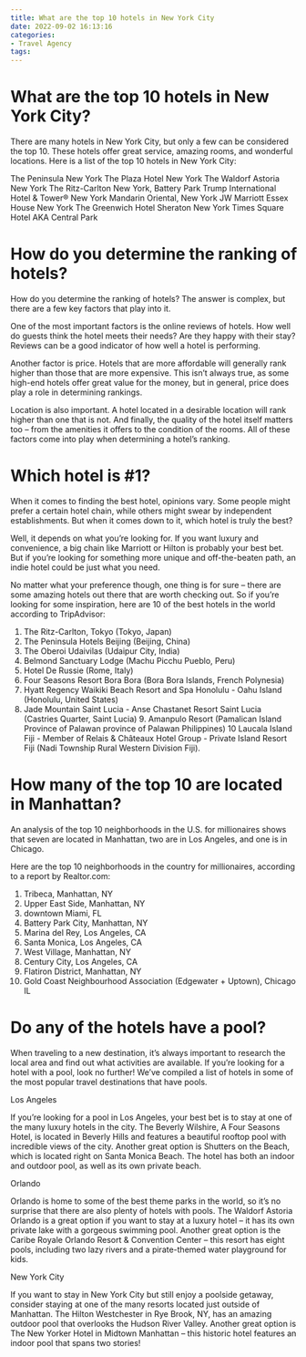 ```yaml
---
title: What are the top 10 hotels in New York City
date: 2022-09-02 16:13:16
categories:
- Travel Agency
tags:
---
```



#  What are the top 10 hotels in New York City?

There are many hotels in New York City, but only a few can be considered the top 10. These hotels offer great service, amazing rooms, and wonderful locations. Here is a list of the top 10 hotels in New York City:

The Peninsula New York
 The Plaza Hotel New York
 The Waldorf Astoria New York
 The Ritz-Carlton New York, Battery Park
 Trump International Hotel & Tower® New York
 Mandarin Oriental, New York
 JW Marriott Essex House New York
 The Greenwich Hotel
 Sheraton New York Times Square Hotel
 AKA Central Park

#  How do you determine the ranking of hotels?

How do you determine the ranking of hotels? The answer is complex, but there are a few key factors that play into it.

One of the most important factors is the online reviews of hotels. How well do guests think the hotel meets their needs? Are they happy with their stay? Reviews can be a good indicator of how well a hotel is performing.

Another factor is price. Hotels that are more affordable will generally rank higher than those that are more expensive. This isn’t always true, as some high-end hotels offer great value for the money, but in general, price does play a role in determining rankings.

Location is also important. A hotel located in a desirable location will rank higher than one that is not. And finally, the quality of the hotel itself matters too – from the amenities it offers to the condition of the rooms. All of these factors come into play when determining a hotel’s ranking.

#  Which hotel is #1?

When it comes to finding the best hotel, opinions vary. Some people might prefer a certain hotel chain, while others might swear by independent establishments. But when it comes down to it, which hotel is truly the best?

Well, it depends on what you’re looking for. If you want luxury and convenience, a big chain like Marriott or Hilton is probably your best bet. But if you’re looking for something more unique and off-the-beaten path, an indie hotel could be just what you need.

No matter what your preference though, one thing is for sure – there are some amazing hotels out there that are worth checking out. So if you’re looking for some inspiration, here are 10 of the best hotels in the world according to TripAdvisor:

1. The Ritz-Carlton, Tokyo (Tokyo, Japan)
2. The Peninsula Hotels Beijing (Beijing, China)
3. The Oberoi Udaivilas (Udaipur City, India)
4. Belmond Sanctuary Lodge (Machu Picchu Pueblo, Peru)
5. Hotel De Russie (Rome, Italy)
6. Four Seasons Resort Bora Bora (Bora Bora Islands, French Polynesia)
7. Hyatt Regency Waikiki Beach Resort and Spa Honolulu - Oahu Island (Honolulu, United States) 
8. Jade Mountain Saint Lucia - Anse Chastanet Resort Saint Lucia (Castries Quarter, Saint Lucia)   9. Amanpulo Resort (Pamalican Island Province of Palawan province of Palawan Philippines) 10 Laucala Island Fiji - Member of Relais & Châteaux Hotel Group - Private Island Resort Fiji (Nadi Township Rural Western Division Fiji).

#  How many of the top 10 are located in Manhattan?

An analysis of the top 10 neighborhoods in the U.S. for millionaires shows that seven are located in Manhattan, two are in Los Angeles, and one is in Chicago.

Here are the top 10 neighborhoods in the country for millionaires, according to a report by Realtor.com:

1. Tribeca, Manhattan, NY
2. Upper East Side, Manhattan, NY
3. downtown Miami, FL
4. Battery Park City, Manhattan, NY 
5. Marina del Rey, Los Angeles, CA 
6. Santa Monica, Los Angeles, CA 
7. West Village, Manhattan, NY 
8. Century City, Los Angeles, CA 
9. Flatiron District, Manhattan, NY 
10. Gold Coast Neighbourhood Association (Edgewater + Uptown), Chicago IL

#  Do any of the hotels have a pool?

When traveling to a new destination, it’s always important to research the local area and find out what activities are available. If you’re looking for a hotel with a pool, look no further! We’ve compiled a list of hotels in some of the most popular travel destinations that have pools.

Los Angeles

If you’re looking for a pool in Los Angeles, your best bet is to stay at one of the many luxury hotels in the city. The Beverly Wilshire, A Four Seasons Hotel, is located in Beverly Hills and features a beautiful rooftop pool with incredible views of the city. Another great option is Shutters on the Beach, which is located right on Santa Monica Beach. The hotel has both an indoor and outdoor pool, as well as its own private beach.

Orlando

Orlando is home to some of the best theme parks in the world, so it’s no surprise that there are also plenty of hotels with pools. The Waldorf Astoria Orlando is a great option if you want to stay at a luxury hotel – it has its own private lake with a gorgeous swimming pool. Another great option is the Caribe Royale Orlando Resort & Convention Center – this resort has eight pools, including two lazy rivers and a pirate-themed water playground for kids.

New York City

If you want to stay in New York City but still enjoy a poolside getaway, consider staying at one of the many resorts located just outside of Manhattan. The Hilton Westchester in Rye Brook, NY, has an amazing outdoor pool that overlooks the Hudson River Valley. Another great option is The New Yorker Hotel in Midtown Manhattan – this historic hotel features an indoor pool that spans two stories!